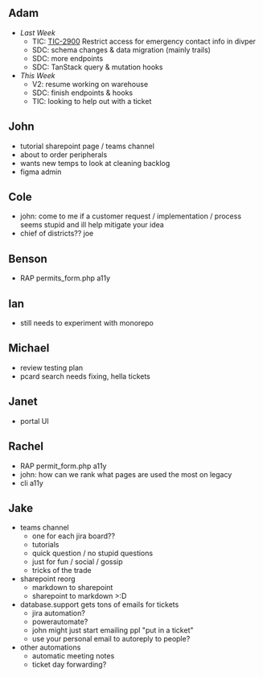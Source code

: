 ## Adam
- *Last Week*
	- TIC: [TIC-2900](https://ncparks-dbteam.atlassian.net/jira/servicedesk/projects/TIC/queues/custom/19/TIC-2900) Restrict access for emergency contact info in divper
	- SDC: schema changes & data migration (mainly trails)
	- SDC: more endpoints
	- SDC: TanStack query & mutation hooks
- *This Week*
	- V2: resume working on warehouse
	- SDC: finish endpoints & hooks
	- TIC: looking to help out with a ticket

## John
- tutorial sharepoint page / teams channel
- about to order peripherals
- wants new temps to look at cleaning backlog
- figma admin

## Cole
- john: come to me if a customer request / implementation / process seems stupid and ill help mitigate your idea
- chief of districts?? joe

## Benson
- RAP permits_form.php a11y

## Ian
- still needs to experiment with monorepo

## Michael
- review testing plan
- pcard search needs fixing, hella tickets

## Janet
- portal UI

## Rachel
- RAP permit_form.php a11y
- john: how can we rank what pages are used the most on legacy
- cli a11y

## Jake
- teams channel
	- one for each jira board??
	- tutorials
	- quick question / no stupid questions
	- just for fun / social / gossip
	- tricks of the trade
- sharepoint reorg
	- markdown to sharepoint
	- sharepoint to markdown >:D
- database.support gets tons of emails for tickets
	- jira automation?
	- powerautomate?
	- john might just start emailing ppl "put in a ticket"
	- use your personal email to autoreply to people?
- other automations
	- automatic meeting notes
	- ticket day forwarding?




